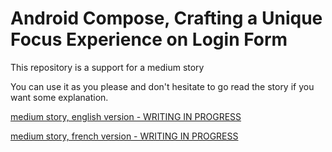 # Android Compose, Crafting a Unique Focus Experience on Login Form

This repository is a support for a medium story

You can use it as you please and don't hesitate to go read the story if you want some explanation.

[medium story, english version - WRITING IN PROGRESS]()

[medium story, french version - WRITING IN PROGRESS]()

